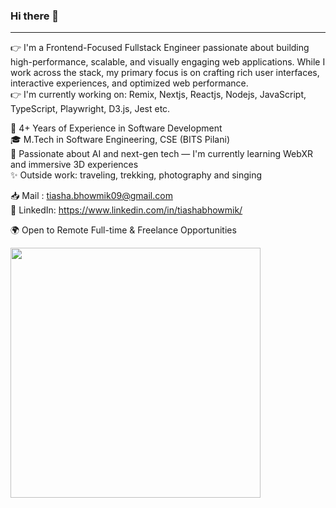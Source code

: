 ### Hi there 👋 <br/>
<hr/>
👉 I'm a Frontend-Focused Fullstack Engineer passionate about building high-performance, scalable, and visually engaging web applications. While I work across the stack, my primary focus is on crafting rich user interfaces, interactive experiences, and optimized web performance.<br/>
👉 I'm currently working on: Remix, Nextjs, Reactjs, Nodejs, JavaScript, TypeScript, Playwright, D3.js, Jest etc.<br/>

💼 4+ Years of Experience in Software Development<br/>
🎓 M.Tech in Software Engineering, CSE (BITS Pilani)<br/>
🌱 Passionate about AI and next-gen tech — I'm currently learning WebXR and immersive 3D experiences<br/>
✨ Outside work: traveling, trekking, photography and singing<br/>

📥 Mail : tiasha.bhowmik09@gmail.com <br/>
🔗 LinkedIn: https://www.linkedin.com/in/tiashabhowmik/<br/>

🌍 Open to Remote Full-time & Freelance Opportunities <br/>


<img src="https://github-readme-stats.vercel.app/api?username=bhowmiktiasha&show_icons=true&theme=radical&rank_icon=github" width="400">


<!--
**bhowmiktiasha/bhowmiktiasha** is a ✨ _special_ ✨ repository because its `README.md` (this file) appears on your GitHub profile.

Here are some ideas to get you started:

- 🔭 I’m currently working on ...
- 🌱 I’m currently learning ...
- 👯 I’m looking to collaborate on ...
- 🤔 I’m looking for help with ...
- 💬 Ask me about ...
- 📫 How to reach me: ...
- 😄 Pronouns: ...
- ⚡ Fun fact: ...
-->
